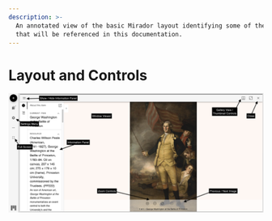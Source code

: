 ```yaml
---
description: >-
  An annotated view of the basic Mirador layout identifying some of the controls
  that will be referenced in this documentation.
---
```


# Layout and Controls

![](../.gitbook/assets/screenshot_2021-01-28-princeton-university-art-museum-collection-viewer-1-.png)

